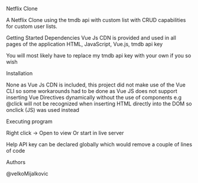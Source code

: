 Netflix Clone



A Netflix Clone using the tmdb api with custom list with CRUD capabilities for custom user lists.

Getting Started Dependencies
Vue Js CDN is provided and used in all pages of the application
HTML, JavaScript, Vue.js, tmdb api key

You will most likely have to replace my tmdb api key with your own if you so wish


Installation

None as 
Vue Js CDN is included, this project did not make use of the Vue CLI so some workarounds had to be done as Vue JS does not support inserting Vue Directives dynamically
without the use of components e.g @click will not be recognized when inserting HTML directly into the DOM so onclick (JS) was used instead

Executing program

Right click -> Open to view
Or start in live server


Help
 API key can be declared globally which would remove a couple of lines of code


Authors

@velkoMijalkovic
